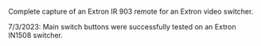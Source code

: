 Complete capture of an Extron IR 903 remote for an Extron video switcher.  

7/3/2023: Main switch buttons were successfully tested on an Extron IN1508 switcher.
